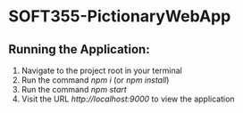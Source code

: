 # SOFT355-PictionaryWebApp
## Running the Application:
<ol>
    <li>Navigate to the project root in your terminal</li>
    <li>Run the command <i>npm i</i> (or <i>npm install</i>)</li>
    <li>Run the command <i>npm start</i></li>
    <li>Visit the URL <i>http://localhost:9000</i> to view the application</li>
</ol>
